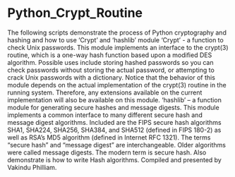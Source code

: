 # Python_Crypt_Routine
The following scripts demonstrate the process of Python cryptography and hashing and how to use ‘Crypt’ and ‘hashlib’ module ‘Crypt’ - a function to check Unix passwords. This module implements an interface to the crypt(3) routine, which is a one-way hash function based upon a modified DES algorithm. Possible uses include storing hashed passwords so you can check passwords without storing the actual password, or attempting to crack Unix passwords with a dictionary. Notice that the behavior of this module depends on the actual implementation of the crypt(3) routine in the running system. Therefore, any extensions available on the current implementation will also be available on this module. ‘hashlib’ – a function module for generating secure hashes and message digests. This module implements a common interface to many different secure hash and message digest algorithms. Included are the FIPS secure hash algorithms SHA1, SHA224, SHA256, SHA384, and SHA512 (defined in FIPS 180-2) as well as RSA’s MD5 algorithm (defined in Internet RFC 1321). The terms “secure hash” and “message digest” are interchangeable. Older algorithms were called message digests. The modern term is secure hash.  Also demonstrate is how to write Hash algorithms. Compiled and presented by Vakindu Philliam.
